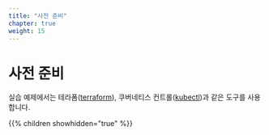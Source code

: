 ```yaml
---
title: "사전 준비"
chapter: true
weight: 15
---
```


# 사전 준비
실습 예제에서는 테라폼([terraform](https://terraform.io)), 쿠버네티스 컨트롤([kubectl](https://kubernetes.io/docs/reference/kubectl/overview/))과 같은 도구를 사용합니다.

{{% children showhidden="true" %}}
